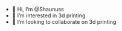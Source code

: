 - 👋 Hi, I’m @Shaunuss
- 👀 I’m interested in 3d printing
- 💞️ I’m looking to collaborate on 3d printing
